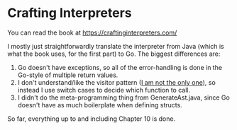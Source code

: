 # Crafting Interpreters

You can read the book at https://craftinginterpreters.com/

I mostly just straightforwardly translate the interpreter from Java (which is
what the book uses, for the first part) to Go. The biggest differences are:

1. Go doesn't have exceptions, so all of the error-handling is done in the
   Go-style of multiple return values.
2. I don't understand/like the visitor pattern
   ([I am not the only one](https://grugbrain.dev/#grug-on-visitor-pattern)),
   so instead I use switch cases to decide which function to call.
3. I didn't do the meta-programming thing from GenerateAst.java, since Go
   doesn't have as much boilerplate when defining structs.

So far, everything up to and including Chapter 10 is done.
